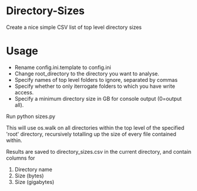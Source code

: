 # Directory-Sizes
Create a nice simple CSV list of top level directory sizes

# Usage
- Rename config.ini.template to config.ini
- Change root_directory to the directory you want to analyse.
- Specify names of top level folders to ignore, separated by commas
- Specify whether to only iterrogate folders to which you have write access.
- Specify a minimum directory size in GB for console output (0=output all).

Run python sizes.py

This will use os.walk on all directories within the top level of the specified 'root' directory, recursively totalling up the size of every file contained within.

Results are saved to directory_sizes.csv in the current directory, and contain columns for
1. Directory name
2. Size (bytes)
3. Size (gigabytes)
